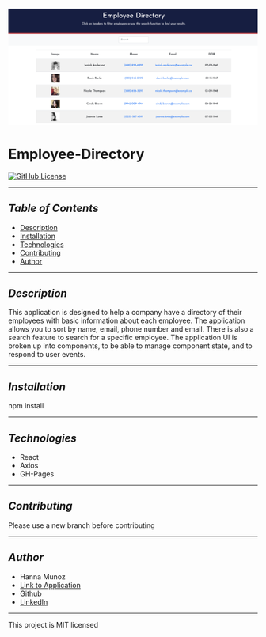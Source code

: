 ![Employee-Directory](./public/icons/screenshot.png)


# Employee-Directory
[![GitHub License](https://img.shields.io/badge/License-MIT-blue)](https://opensource.org/licenses/MIT)

---------------

## *Table of Contents*
- [Description](#description)
- [Installation](#installation)
- [Technologies](#technologies)
- [Contributing](#contributing)
- [Author](#author)

---------------

## *Description*
This application is designed to help a company have a directory of their employees with basic information about each employee. The application allows you to sort by name, email, phone number and email. There is also a search feature to search for a specific employee. The application UI is broken up into components, to be able to manage component state, and to respond to user events.

---------------

## *Installation*
npm install

---------------

## *Technologies*
- React
- Axios
- GH-Pages

---------------

## *Contributing*
Please use a new branch before contributing

---------------

## *Author*
- Hanna Munoz
- [Link to Application](https://hannamunoz.github.io/employee-directory/)
- [Github](https://github.com/hannamunoz)
- [LinkedIn](https://www.linkedin.com/in/hanna-munoz-179993b2/)

---------------

This project is MIT licensed